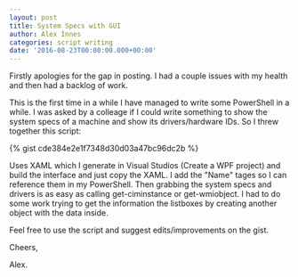 ```yaml
---
layout: post
title: System Specs with GUI
author: Alex Innes
categories: script writing
date: '2016-08-23T00:00:00.000+00:00'
---
```



Firstly apologies for the gap in posting. I had a couple issues with my health and then had a backlog of work.
<!--more-->

 

This is the first time in a while I have managed to write some PowerShell in a while. I was asked by a colleage if I could write something to show the system specs of a machine
and show its drivers/hardware IDs.
So I threw together this script:

{% gist cde384e2e1f7348d30d03a47bc96dc2b %}

Uses XAML which I generate in Visual Studios (Create a WPF project) and build the interface and just copy the XAML.
I add the "Name" tages so I can reference them in my PowerShell.
Then grabbing the system specs and drivers is as easy as calling get-ciminstance or get-wmiobject.
I had to do some work trying to get the information the listboxes by creating another object with the data inside.

Feel free to use the script and suggest edits/improvements on the gist.

Cheers,

Alex.